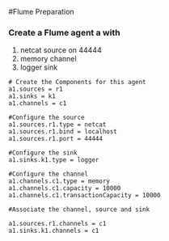 #Flume Preparation

### Create a Flume agent a with
1. netcat source on 44444
2. memory channel
3. logger sink

````
# Create the Components for this agent
a1.sources = r1
a1.sinks = k1
a1.channels = c1

#Configure the source
a1.sources.r1.type = netcat
a1.sources.r1.bind = localhost
a1.sources.r1.port = 44444

#Configure the sink
a1.sinks.k1.type = logger

#Configure the channel
a1.channels.c1.type = memory
a1.channels.c1.capacity = 10000
a1.channels.c1.transactionCapacity = 10000

#Associate the channel, source and sink

a1.sources.r1.channels = c1
a1.sinks.k1.channels = c1

````
